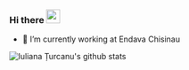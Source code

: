 ### Hi there <img src="https://media.giphy.com/media/hvRJCLFzcasrR4ia7z/giphy.gif" width="25px">

- 🔭 I’m currently working at Endava Chisinau

![Iuliana Țurcanu's github stats](https://github-readme-stats.vercel.app/api?username=iulianaturcanu&count_private=true&theme=omni&hide_border=true&show_icons=true)
